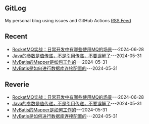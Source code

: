 ## GitLog 
My personal blog using issues and GitHub Actions [RSS Feed](https://raw.githubusercontent.com/denglei1024/denglei1024.github.io/master/feed.xml)
## Recent
- [RocketMQ实战：日常开发中有哪些使用MQ的场景](https://github.com/denglei1024/denglei1024.github.io/issues/7)---2024-06-28
- [Java的参数是值传递，不是引用传递，不要误解了](https://github.com/denglei1024/denglei1024.github.io/issues/6)---2024-05-31
- [MyBatis的Mapper是如何工作的](https://github.com/denglei1024/denglei1024.github.io/issues/5)---2024-05-31
- [MyBatis是如何进行数据库连接配置的](https://github.com/denglei1024/denglei1024.github.io/issues/4)---2024-05-31

## Reverie
- [RocketMQ实战：日常开发中有哪些使用MQ的场景](https://github.com/denglei1024/denglei1024.github.io/issues/7)---2024-06-28
- [Java的参数是值传递，不是引用传递，不要误解了](https://github.com/denglei1024/denglei1024.github.io/issues/6)---2024-05-31
- [MyBatis的Mapper是如何工作的](https://github.com/denglei1024/denglei1024.github.io/issues/5)---2024-05-31
- [MyBatis是如何进行数据库连接配置的](https://github.com/denglei1024/denglei1024.github.io/issues/4)---2024-05-31

